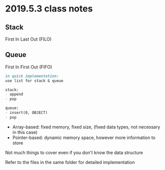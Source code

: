 # 2019.5.3 class notes

## Stack

First In Last Out (FILO)

## Queue

First In First Out (FIFO)

```markdown
in quick implementation:
use list for stack & queue

stack:
- append
- pop

queue:
- insert(0, OBJECT)
- pop
```

- Array-based: fixed memory, fixed size, (fixed data types, not necessary in this case)
- Pointer-based: dynamic memory space, however more information to store

Not much things to cover even if you don't know the data structure

Refer to the files in the same folder for detailed implementation
